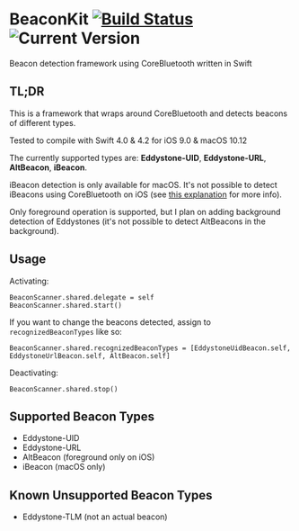 # BeaconKit [![Build Status](https://travis-ci.org/igor-makarov/BeaconKit.svg?branch=master)](https://travis-ci.org/igor-makarov/BeaconKit) ![Current Version](https://img.shields.io/github/tag/igor-makarov/BeaconKit.svg?label=Current%20Version)
Beacon detection framework using CoreBluetooth written in Swift
## TL;DR
This is a framework that wraps around CoreBluetooth and detects beacons of different types.

Tested to compile with Swift 4.0 & 4.2 for iOS 9.0 & macOS 10.12

The currently supported types are: **Eddystone-UID**, **Eddystone-URL**, **AltBeacon**, **iBeacon**.

iBeacon detection is only available for macOS. It's not possible to detect iBeacons using CoreBluetooth on iOS (see [this explanation](http://developer.radiusnetworks.com/2013/10/21/corebluetooth-doesnt-let-you-see-ibeacons.html) for more info).

Only foreground operation is supported, but I plan on adding background detection of Eddystones (it's not possible to detect AltBeacons in the background).
## Usage
Activating:
```
BeaconScanner.shared.delegate = self
BeaconScanner.shared.start()
```
If you want to change the beacons detected, assign to `recognizedBeaconTypes` like so:
```
BeaconScanner.shared.recognizedBeaconTypes = [EddystoneUidBeacon.self, EddystoneUrlBeacon.self, AltBeacon.self] 
```
Deactivating:
```
BeaconScanner.shared.stop()
```
## Supported Beacon Types
* Eddystone-UID
* Eddystone-URL
* AltBeacon (foreground only on iOS)
* iBeacon (macOS only)
## Known Unsupported Beacon Types
* Eddystone-TLM (not an actual beacon)


